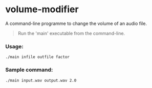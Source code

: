 # volume-modifier
A command-line programme to change the volume of an audio file.
> Run the 'main' executable from the command-line.
### Usage:
```
./main infile outfile factor
```
### Sample command:
```
./main input.wav output.wav 2.0
```
